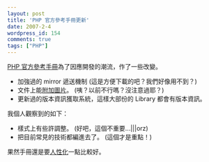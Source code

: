 ```yaml
---
layout: post
title: 'PHP 官方參考手冊更新'
date: 2007-2-4
wordpress_id: 154
comments: true
tags: ["PHP"]
---
```


[PHP 官方參考手冊](http://www.php.net/manual/en/)為了因應開發的潮流，作了一些改變。

* 加強過的 mirror 遞送機制 (這是方便下載的吧？我們好像用不到？)  
* 文件上能[附加圖片](http://tw.php.net/function.imagearc)。 (咦？以前不行嗎？沒注意過耶？) 
* 更新過的版本資訊獲取系統，這樣大部份的  Library 都會有版本資訊。 


我個人觀察到的如下：

* 樣式上有些許調整。 (好吧，這個不重要...|||orz) 
* 把目前常見的技術都編進去了。 (這個才是重點！)


果然手冊還是要[人性化](http://www.santosj.name/php/writing-manuals-for-users/)一點比較好。
